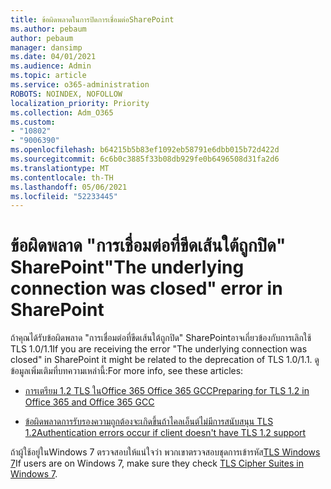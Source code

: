 ```yaml
---
title: ข้อผิดพลาดในการปิดการเชื่อมต่อSharePoint
ms.author: pebaum
author: pebaum
manager: dansimp
ms.date: 04/01/2021
ms.audience: Admin
ms.topic: article
ms.service: o365-administration
ROBOTS: NOINDEX, NOFOLLOW
localization_priority: Priority
ms.collection: Adm_O365
ms.custom:
- "10802"
- "9006390"
ms.openlocfilehash: b64215b5b83ef1092eb58791e6dbb015b72d422d
ms.sourcegitcommit: 6c6b0c3885f33b08db929fe0b6496508d31fa2d6
ms.translationtype: MT
ms.contentlocale: th-TH
ms.lasthandoff: 05/06/2021
ms.locfileid: "52233445"
---
```

# <a name="the-underlying-connection-was-closed-error-in-sharepoint"></a><span data-ttu-id="a3840-102">ข้อผิดพลาด "การเชื่อมต่อที่ขีดเส้นใต้ถูกปิด" SharePoint</span><span class="sxs-lookup"><span data-stu-id="a3840-102">"The underlying connection was closed" error in SharePoint</span></span>

<span data-ttu-id="a3840-103">ถ้าคุณได้รับข้อผิดพลาด "การเชื่อมต่อที่ขีดเส้นใต้ถูกปิด" SharePointอาจเกี่ยวข้องกับการเลิกใช้ TLS 1.0/1.1</span><span class="sxs-lookup"><span data-stu-id="a3840-103">If you are receiving the error "The underlying connection was closed" in SharePoint it might be related to the deprecation of TLS 1.0/1.1.</span></span> <span data-ttu-id="a3840-104">ดูข้อมูลเพิ่มเติมที่บทความเหล่านี้:</span><span class="sxs-lookup"><span data-stu-id="a3840-104">For more info, see these articles:</span></span>

- [<span data-ttu-id="a3840-105">การเตรียม 1.2 TLS ในOffice 365 Office 365 GCC</span><span class="sxs-lookup"><span data-stu-id="a3840-105">Preparing for TLS 1.2 in Office 365 and Office 365 GCC</span></span>](https://docs.microsoft.com/microsoft-365/compliance/prepare-tls-1.2-in-office-365?view=o365-worldwide)

- [<span data-ttu-id="a3840-106">ข้อผิดพลาดการรับรองความถูกต้องจะเกิดขึ้นถ้าไคลเอ็นต์ไม่มีการสนับสนุน TLS 1.2</span><span class="sxs-lookup"><span data-stu-id="a3840-106">Authentication errors occur if client doesn't have TLS 1.2 support</span></span>](https://review.docs.microsoft.com/sharepoint/troubleshoot/administration/authentication-errors-tls12-support)

<span data-ttu-id="a3840-107">ถ้าผู้ใช้อยู่ในWindows 7 ตรวจสอบให้แน่ใจว่า พวกเขาตรวจสอบชุดการเข้ารหัส[TLS Windows 7](https://docs.microsoft.com/windows/win32/secauthn/tls-cipher-suites-in-windows-7)</span><span class="sxs-lookup"><span data-stu-id="a3840-107">If users are on Windows 7, make sure they check [TLS Cipher Suites in Windows 7](https://docs.microsoft.com/windows/win32/secauthn/tls-cipher-suites-in-windows-7).</span></span>